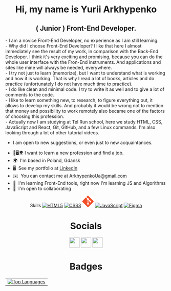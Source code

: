
<h1 align="center" font-size="24px"> Hi, my name is Yurii Arkhypenko </h1> 

<h2 align="center"> ( Junior ) Front-End Developer. </h2>

<p align="left"> 
 - I am a novice Front-End Developer, no experience as I am still learning. <br>
 - Why did I choose Front-End Developer? I like that here I almost immediately see the result of my work, in comparison with the Back-End Developer. I think it's very exciting and promising, because you can do the whole user interface with the Fron-End instruments. And applications and sites like mine will always be needed, everywhere. <br>
 - I try not just to learn (memorize), but I want to understand what is working and how it is working. That is why I read a lot of books, articles and do practice (unfortunately I do not have much time to practice). <br>
 - I do like clean and minimal code. I try to write it as well and to give a lot of comments to the code. <br>
 - I like to learn something new, to research, to figure everything out, it allows to develop my skills. And probably it would be wrong not to mention that money and possibility to work remotely also became one of the factors of choosing this profession. <br>
 - Actually now I am studying at Tel Run school, here we study HTML, CSS, JavaScript and React, Git, GitHub, and a few Linux commands. I'm also looking through a lot of other tutorial videos. <br>
 
 
 - I am open to new suggestions, or even just to new acquaintances.
</p>



* 🧠🖥️🌍 I want to learn a new profession and find a job.
* 🌍  I'm based in Poland, Gdansk
* 🖥️  See my portfolio at [LinkedIn](http://https://www.linkedin.com/in/yurii-arkhypenko/)
* ✉️  You can contact me at [ArkhypenkoUa@gmail.com](mailto:ArkhypenkoUa@gmail.com)
* 🧠  I'm learning Front-End tools, right now I'm learning JS and Algorithms
* 🤝  I'm open to collaborating 


 


<p  align="center">
 Skills <a href="https://developer.mozilla.org/en-US/docs/Glossary/HTML5" target="_blank" rel="noreferrer"><img src="https://raw.githubusercontent.com/danielcranney/readme-generator/main/public/icons/skills/html5-colored.svg" width="36" height="36" alt="HTML5" /></a>
  <a href="https://www.w3.org/TR/CSS/#css" target="_blank" rel="noreferrer"><img src="https://raw.githubusercontent.com/danielcranney/readme-generator/main/public/icons/skills/css3-colored.svg" width="36" height="36" alt="CSS3" /></a>
  <a href="https://git-scm.com/" target="_blank" rel="noreferrer"><img src="https://github.com/devicons/devicon/blob/master/icons/git/git-original.svg" width="36" height="36" alt="Figma" /></a>
  <a href="https://developer.mozilla.org/en-US/docs/Web/JavaScript" target="_blank" rel="noreferrer"><img src="https://raw.githubusercontent.com/danielcranney/readme-generator/main/public/icons/skills/javascript-colored.svg" width="36" height="36" alt="JavaScript" /></a>
  <a href="https://www.figma.com/" target="_blank" rel="noreferrer"><img src="https://raw.githubusercontent.com/danielcranney/readme-generator/main/public/icons/skills/figma-colored.svg" width="36" height="36" alt="Figma" /></a>
</p>

<h1 align="center">Socials</h1>

<p align="center"> 
 <a href="https://t.me/YuriiArkhypenko" target="_blank" rel="noreferrer"><img src="https://cdn-icons-png.flaticon.com/512/2111/2111646.png" width="32" height="32" /></a>
 <a href="https://www.facebook.com/ArkhypenkoYurii" target="_blank" rel="noreferrer"><img src="https://raw.githubusercontent.com/danielcranney/readme-generator/main/public/icons/socials/facebook.svg" width="32" height="32" /></a> 
 <a href="https://www.linkedin.com/in/yurii-arkhypenko/" target="_blank" rel="noreferrer"><img src="https://raw.githubusercontent.com/danielcranney/readme-generator/main/public/icons/socials/linkedin.svg" width="32" height="32" /></a>
</p>

<h1 align="center">Badges</h1>
 <table>
  <tr>
    <td>
     <a href="https://github.com/YuriiArkhypenko" align="left"><img src="https://github-readme-stats.vercel.app/api/top-langs/?username=YuriiArkhypenko&langs_count=10&title_color=0891b2&text_color=ffffff&icon_color=0891b2&bg_color=1c1917&hide_border=true&locale=en&custom_title=Top%20%Languages" alt="Top Languages" /></a>
    </td>
  </tr>
</table>
